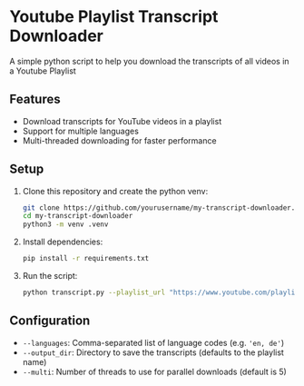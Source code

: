 # Youtube Playlist Transcript Downloader

A simple python script to help you download the transcripts of all videos in a Youtube Playlist

## Features
- Download transcripts for YouTube videos in a playlist
- Support for multiple languages
- Multi-threaded downloading for faster performance

## Setup

1. Clone this repository and create the python venv:
   ```bash
   git clone https://github.com/yourusername/my-transcript-downloader.git
   cd my-transcript-downloader
   python3 -m venv .venv
   ```

3. Install dependencies:
   ```bash
   pip install -r requirements.txt
   ```

4. Run the script:
   ```bash
   python transcript.py --playlist_url "https://www.youtube.com/playlist?list=YOUR_PLAYLIST_ID"
   ```

## Configuration
- `--languages`: Comma-separated list of language codes (e.g. `'en, de'`)
- `--output_dir`: Directory to save the transcripts (defaults to the playlist name)
- `--multi`: Number of threads to use for parallel downloads (default is 5)